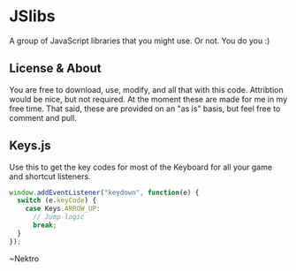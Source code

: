 # JSlibs
A group of JavaScript libraries that you might use. Or not. You do you :)

## License & About
You are free to download, use, modify, and all that with this code. Attribtion would be nice, but not required. At the moment these are made for me in my free time.
That said, these are provided on an "as is" basis, but feel free to comment and pull.

## Keys.js
Use this to get the key codes for most of the Keyboard for all your game and shortcut listeners.
```javascript
window.addEventListener("keydown", function(e) {
  switch (e.keyCode) {
    case Keys.ARROW_UP:
      // Jump logic
      break;
  }
});
```

~Nektro
